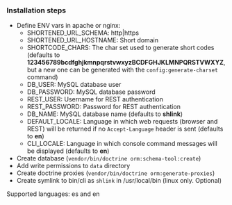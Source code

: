 ### Installation steps

- Define ENV vars in apache or nginx:
    - SHORTENED_URL_SCHEMA: http|https
    - SHORTENED_URL_HOSTNAME: Short domain
    - SHORTCODE_CHARS: The char set used to generate short codes (defaults to **123456789bcdfghjkmnpqrstvwxyzBCDFGHJKLMNPQRSTVWXYZ**, but a new one can be generated with the `config:generate-charset` command)
    - DB_USER: MySQL database user
    - DB_PASSWORD: MySQL database password
    - REST_USER: Username for REST authentication
    - REST_PASSWORD: Password for REST authentication
    - DB_NAME: MySQL database name (defaults to **shlink**)
    - DEFAULT_LOCALE: Language in which web requests (browser and REST) will be returned if no `Accept-Language` header is sent (defaults to **en**)
    - CLI_LOCALE: Language in which console command messages will be displayed (defaults to **en**)
- Create database (`vendor/bin/doctrine orm:schema-tool:create`)
- Add write permissions to `data` directory
- Create doctrine proxies (`vendor/bin/doctrine orm:generate-proxies`)
- Create symlink to bin/cli as `shlink` in /usr/local/bin (linux only. Optional)

Supported languages: es and en
